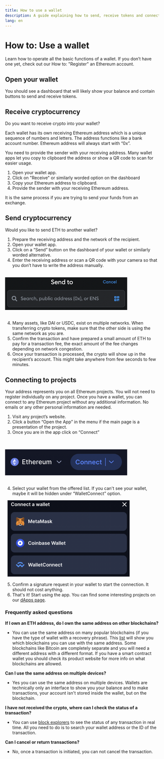 ```yaml
---
title: How to use a wallet
description: A guide explaining how to send, receive tokens and connect to web3 projects.
lang: en
---
```


# How to: Use a wallet

Learn how to operate all the basic functions of a wallet. If you don’t have one yet, check out our How to: "Register" an Ethereum account.

## Open your wallet

You should see a dashboard that will likely show your balance and contain buttons to send and receive tokens. 

## Receive cryptocurrency

Do you want to receive crypto into your wallet?

Each wallet has its own receiving Ethereum address which is a unique sequence of numbers and letters. The address functions like a bank account number. Ethereum address will always start with “0x”.

You need to provide the sender with your receiving address. Many wallet apps let you copy to clipboard the address or show a QR code to scan for easier usage. 

1. Open your wallet app.
2. Click on "Receive" or similarly worded option on the dashboard
3. Copy your Ethereum address to clipboard.
4. Provide the sender with your receiving Ethereum address.

It is the same process if you are trying to send your funds from an exchange.

## Send cryptocurrency

Would you like to send ETH to another wallet? 

1. Prepare the receiving address and the network of the recipient.
2. Open your wallet app.
3. Click on a “Send” button on the dashboard of your wallet or similarly worded alternative.  
4. Enter the receiving address or scan a QR code with your camera so that you don’t have to write the address manually.
<br/><br/>
<img src="./send.png" width="400" alt="Send field for crypto address"/>
<br/><br/>

4. Many assets, like DAI or USDC, exist on multiple networks. When transferring crypto tokens, make sure that the other side is using the same network as you are. 
5. Confirm the transaction and have prepared a small amount of ETH to pay for a transaction fee, the exact amount of the fee changes depending on network congestion. 
6. Once your transaction is processed, the crypto will show up in the recipient’s account. This might take anywhere from few seconds to few minutes.

## Connecting to projects

Your address represents you on all Ethereum projects. You will not need to register individually on any project. Once you have a wallet, you can connect to any Ethereum project without any additional information. No emails or any other personal information are needed.

1. Visit any project’s website.
2. Click a button “Open the App” in the menu if the main page is a presentation of the project. 
3. Once you are in the app click on “Connect”

<br/><br/>
<img src="./connect1.png" width="400" alt="Button allowing user to connect to the website with a wallet"/>
<br/><br/>

4. Select your wallet from the offered list. If you can't see your wallet, maybe it will be hidden under “WalletConnect” option.

&nbsp;
<img src="./connect2.png" width="400" alt="Selecting from a list of wallets to connect with"/>
&nbsp;

5. Confirm a signature request in your wallet to start the connection. It should not cost anything.
6. That's it! Start using the app. You can find some interesting projects on our [dApps page](/dapps/#explore).

### Frequently asked questions

**If I own an ETH address, do I own the same address on other blockchains?**

- You can use the same address on many popular blockchains (if you have the type of wallet with a recovery phrase). This [list](https://chainlist.org/) will show you which blockchains you can use with the same address. Some blockchains like Bitcoin are completely separate and you will need a different address with a different format. If you have a smart contract wallet you should check its product website for more info on what blockchains are allowed.

**Can I use the same address on multiple devices?**

- Yes you can use the same address on multiple devices. Wallets are technically only an interface to show you your balance and to make transactions, your account isn't stored inside the wallet, but on the blockchain.

**I have not received the crypto, where can I check the status of a transaction?**

- You can use [block explorers](https://ethereum.org/en/developers/docs/data-and-analytics/block-explorers/) to see the status of any transaction in real time. All you need to do is to search your wallet address or the ID of the transaction.

**Can I cancel or return transactions?**

- No, once a transaction is initiated, you can not cancel the transaction.
